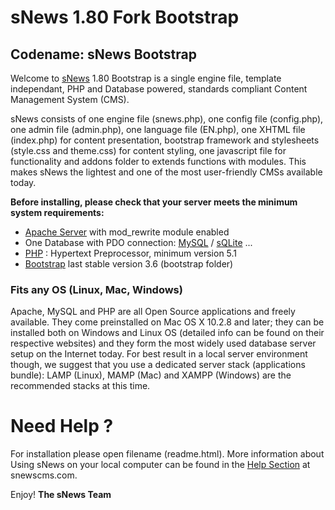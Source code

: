 # sNews 1.80 Fork Bootstrap

## Codename: sNews Bootstrap

Welcome to [sNews] 1.80 Bootstrap  is a single engine file, template independant, PHP and Database powered, standards compliant Content Management System (CMS). 

sNews consists of one engine file (snews.php), one config file (config.php), one admin file (admin.php), one language file (EN.php), one XHTML file (index.php) for content presentation, bootstrap framework and stylesheets (style.css and theme.css) for content styling, one javascript file for functionality and addons folder to extends functions with modules. This makes sNews the lightest and one of the most user-friendly CMSs available today.

**Before installing, please check that your server meets the minimum system requirements:**

  - [Apache Server] with mod_rewrite module enabled
  - One Database with PDO connection: [MySQL] / [sQLite] ...
  - [PHP] : Hypertext Preprocessor, minimum version 5.1
  - [Bootstrap] last stable version 3.6 (bootstrap folder)
 


### Fits any OS (Linux, Mac, Windows)

Apache, MySQL and PHP are all Open Source applications and freely available. They come preinstalled on Mac OS X 10.2.8 and later; they can be installed both on Windows and Linux OS (detailed info can be found on their respective websites) and they form the most widely used database server setup on the Internet today. For best result in a local server environment though, we suggest that you use a dedicated server stack (applications bundle): LAMP (Linux), MAMP (Mac) and XAMPP (Windows) are the recommended stacks at this time.


# Need Help ?

For installation please open filename (readme.html). More information about Using sNews on your local computer can be found in the [Help Section] at snewscms.com.


Enjoy! **The sNews Team**



[//]: # (Comments here it shouldn't be seen. Thanks)


   [snews]: <http://www.snewscms.com>
   [Apache Server]: <http://www.apache.org>
   [MySQL]: <https://www.mysql.com> 
   [sQLite]: <https://www.sqlite.org>
   [PostgreSQL]: <http://www.postgresql.org>
   [Firebird]: <http://www.firebirdsql.org>
   [sqlExpress]: <https://www.microsoft.com/en-us/server-cloud/Products/sql-server-editions/sql-server-express.aspx>
   [PHP]: <http://www.php.net>
   [Help Section]: <http://snewscms.com/help/>
   [Bootstrap]: <http://getbootstrap.com/>


[//]: # (Future: [git-repo-url]. Reserved)


